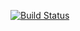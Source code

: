 [![Build Status](https://travis-ci.org/vasiliykadikov/lab07.svg?branch=master)](https://travis-ci.org/vasiliykadikov/lab07)
